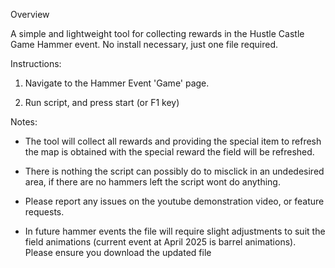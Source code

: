 
Overview

A simple and lightweight tool for collecting rewards in the Hustle Castle Game Hammer event. No install necessary, just one file required.  

Instructions:

1) Navigate to the Hammer Event 'Game' page.

2) Run script, and press start (or F1 key)

Notes:

* The tool will collect all rewards and providing the special item to refresh the map is obtained with the special reward the field will be refreshed. 

* There is nothing the script can possibly do to misclick in an undedesired area, if there are no hammers left the script wont do anything.

* Please report any issues on the youtube demonstration video, or feature requests.

* In future hammer events the file will require slight adjustments to suit the field animations (current event at April 2025 is barrel animations). Please ensure you download the updated file
